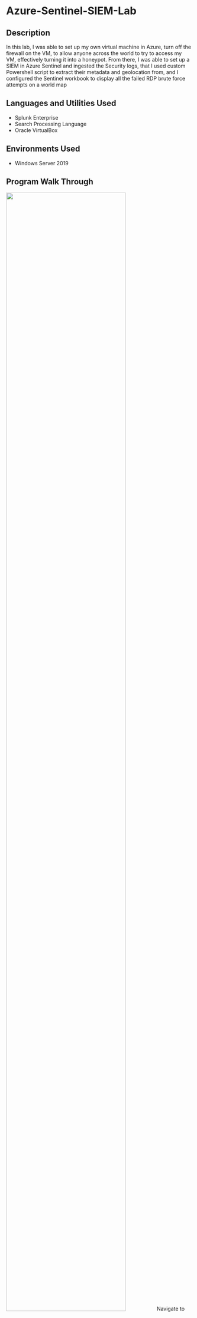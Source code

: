 
<h1>Azure-Sentinel-SIEM-Lab
<br/> 

<h2>Description</h2>
In this lab, I was able to set up my own virtual machine in Azure, turn off the firewall on the VM, to allow anyone across the world to try to access my VM, effectively turning it into a honeypot. From there, I was able to set up a SIEM in Azure Sentinel and ingested the Security logs, that I used custom Powershell script to extract their metadata and geolocation from, and I configured the Sentinel workbook to display all the failed RDP brute force attempts on a world map

<h2> Languages and Utilities Used</h2>

- Splunk Enterprise
- Search Processing Language
- Oracle VirtualBox


<h2> Environments Used</h2>

- Windows Server 2019

<h2> Program Walk Through</h2>

<img src="https://i.imgur.com/tEDWgAM.png" height="88%" width="80%" />
Navigate to the splunk website in your VM and download splunk enterprise. It can be found  

[here](https://www.splunk.com/en_us/download.html?utm_campaign=google_amer_en_search_brand&utm_source=google&utm_medium=cpc&utm_content=free_trials_downloads&utm_term=splunk%20free&device=c&_bt=662330344243&_bm=p&_bn=g&gad_source=1&gclid=Cj0KCQiA1p28BhCBARIsADP9HrMeXO3BO27U8uvJd3ZGtVBdH94JRZ-JBDfISjaXFzGBvjKKrn-NFRoaAu0dEALw_wcB)    



<img src="https://i.imgur.com/YKzlNLd.png" height="88%" width="80%" /> 
Create a username and password for logging into the web app. Once you have created an account, select a web browser for the app to open in. Once the app is open, log in with the credentials you have created earlier.
<img src="https://i.imgur.com/osYPbxc.png" height="88%" width="80%" /> 
Once you have reached this landing page, we now need to set our logs up to be ingested within the tool. Navigate to the settings tab in the top right corner, then select Data Inputs, and click on the edit button next to local event log collection. In this lab we will only deal with local events, instead of a remote system. 
<img src="https://i.imgur.com/DnktRws.png" height="88%" width="80%" />
In this project, we will only focus on the application, security, and system logs, because those are the basic logs used in most, if not all SIEMS, Once you have selected these three be sure to click on Save.
<img src="https://i.imgur.com/KTJxTmS.png" height="88%" width="80%" />
Navigate to the apps button in the top left corner, and click on the drop down to go to search and reporting. Start a new search by entering the asterisk or star key in the search bar and pressing enter. This is to display all the known events on the local system .
<img src="https://i.imgur.com/K3jpxDq.png" height="88%" width="80%" />
Next open up the Event Viewer in Windows, click on the Windows log drop-down, right click on security, and then select clear logs. We would like to clear the logs so that we can view the event of logs being cleared within Splunk.
<img src="https://i.imgur.com/eJZgufC.png" height="88%" width="80%" />Now to add more parameters to our search, you can hover your mouse over any part of a specific event and then click on the “Add to Search” . For this lab, we will be adding the host, source, and event code parameters to the search. This means we are specifying events only on this computer, from the windows event viewer security logs, With an event code of 1102. Notice the message on the event says the audit log was cleared. Now we have an event that shows an action we did ourselves in Splunk. Be sure to copy the search parameters from the search bar and paste it into a notepad, as we will need this specific query later on. Now click on the "Create Table View" button in the top right corner.
<img src="https://i.imgur.com/HI9qgSE.png" height="88%" width="80%" />
We now have a table created showing a simplified version of all the fields we have selected.You can use the left hand side to add or remove fields to this table. the raw field is added by default, but I removed it for simplicity. Once you are finished adding or removing fields, click on "Done" on the left hand side.
<img src="https://i.imgur.com/pNCHXuR.png" height="88%" width="80%" />
  Select the dashboard tab in the top left corner, then select create new dashboard. I have labeled my dashboard clear logs, but you can name it whatever you want. In this project we use dashboard Studio to create the dashboard after this I selected the grid option.
<img src="https://i.imgur.com/D0ok6OC.png" height="88%" width="80%" />
Select the add Charts button, which is the icon of two bars and it is directly under the analytics tab in the top left corner. From here, select table, and notice on the right hand side, once the table is selected there is a field titled “search with SPL” , this is where you want to paste the query we copied from earlier. Once you enter your search select "Apply and close"
<img src="https://i.imgur.com/bLp8oJx.png" height="88%" width="80%" />
I wanted to remove the bkt and CD fields and add a field for the error code and message. Using search processing language, I was able to complete that as you can see on the right hand side.  With a better understanding of search processing language, you too can customize your table to better fit your needs. 
